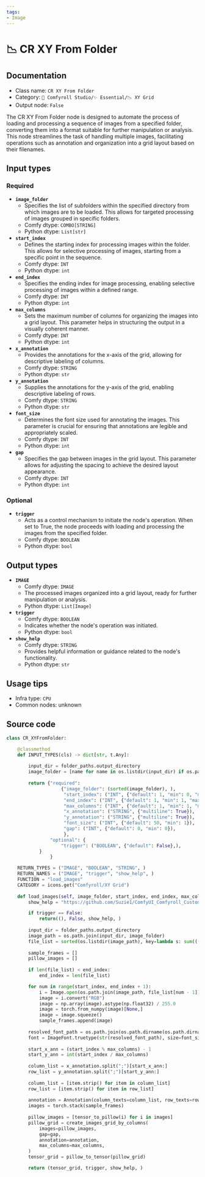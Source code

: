 ```yaml
---
tags:
- Image
---
```


# 📉 CR XY From Folder
## Documentation
- Class name: `CR XY From Folder`
- Category: `🧩 Comfyroll Studio/✨ Essential/📉 XY Grid`
- Output node: `False`

The CR XY From Folder node is designed to automate the process of loading and processing a sequence of images from a specified folder, converting them into a format suitable for further manipulation or analysis. This node streamlines the task of handling multiple images, facilitating operations such as annotation and organization into a grid layout based on their filenames.
## Input types
### Required
- **`image_folder`**
    - Specifies the list of subfolders within the specified directory from which images are to be loaded. This allows for targeted processing of images grouped in specific folders.
    - Comfy dtype: `COMBO[STRING]`
    - Python dtype: `List[str]`
- **`start_index`**
    - Defines the starting index for processing images within the folder. This allows for selective processing of images, starting from a specific point in the sequence.
    - Comfy dtype: `INT`
    - Python dtype: `int`
- **`end_index`**
    - Specifies the ending index for image processing, enabling selective processing of images within a defined range.
    - Comfy dtype: `INT`
    - Python dtype: `int`
- **`max_columns`**
    - Sets the maximum number of columns for organizing the images into a grid layout. This parameter helps in structuring the output in a visually coherent manner.
    - Comfy dtype: `INT`
    - Python dtype: `int`
- **`x_annotation`**
    - Provides the annotations for the x-axis of the grid, allowing for descriptive labeling of columns.
    - Comfy dtype: `STRING`
    - Python dtype: `str`
- **`y_annotation`**
    - Supplies the annotations for the y-axis of the grid, enabling descriptive labeling of rows.
    - Comfy dtype: `STRING`
    - Python dtype: `str`
- **`font_size`**
    - Determines the font size used for annotating the images. This parameter is crucial for ensuring that annotations are legible and appropriately scaled.
    - Comfy dtype: `INT`
    - Python dtype: `int`
- **`gap`**
    - Specifies the gap between images in the grid layout. This parameter allows for adjusting the spacing to achieve the desired layout appearance.
    - Comfy dtype: `INT`
    - Python dtype: `int`
### Optional
- **`trigger`**
    - Acts as a control mechanism to initiate the node's operation. When set to True, the node proceeds with loading and processing the images from the specified folder.
    - Comfy dtype: `BOOLEAN`
    - Python dtype: `bool`
## Output types
- **`IMAGE`**
    - Comfy dtype: `IMAGE`
    - The processed images organized into a grid layout, ready for further manipulation or analysis.
    - Python dtype: `List[Image]`
- **`trigger`**
    - Comfy dtype: `BOOLEAN`
    - Indicates whether the node's operation was initiated.
    - Python dtype: `bool`
- **`show_help`**
    - Comfy dtype: `STRING`
    - Provides helpful information or guidance related to the node's functionality.
    - Python dtype: `str`
## Usage tips
- Infra type: `CPU`
- Common nodes: unknown


## Source code
```python
class CR_XYFromFolder:

    @classmethod
    def INPUT_TYPES(cls) -> dict[str, t.Any]:
    
        input_dir = folder_paths.output_directory
        image_folder = [name for name in os.listdir(input_dir) if os.path.isdir(os.path.join(input_dir,name))] 
        
        return {"required":
                    {"image_folder": (sorted(image_folder), ),
                     "start_index": ("INT", {"default": 1, "min": 0, "max": 10000}),
                     "end_index": ("INT", {"default": 1, "min": 1, "max": 10000}),
                     "max_columns": ("INT", {"default": 1, "min": 1, "max": 10000}),
                     "x_annotation": ("STRING", {"multiline": True}),                     
                     "y_annotation": ("STRING", {"multiline": True}),  
                     "font_size": ("INT", {"default": 50, "min": 1}),
                     "gap": ("INT", {"default": 0, "min": 0}),
                     },
                "optional": {
                    "trigger": ("BOOLEAN", {"default": False},),
            }                     
                }

    RETURN_TYPES = ("IMAGE", "BOOLEAN", "STRING", )
    RETURN_NAMES = ("IMAGE", "trigger", "show_help", )
    FUNCTION = "load_images"
    CATEGORY = icons.get("Comfyroll/XY Grid") 
    
    def load_images(self, image_folder, start_index, end_index, max_columns, x_annotation, y_annotation, font_size, gap, trigger=False):
        show_help = "https://github.com/Suzie1/ComfyUI_Comfyroll_CustomNodes/wiki/XY-Grid-Nodes#cr-xy-from-folder"

        if trigger == False:
            return((), False, show_help, )
            
        input_dir = folder_paths.output_directory
        image_path = os.path.join(input_dir, image_folder)
        file_list = sorted(os.listdir(image_path), key=lambda s: sum(((s, int(n)) for s, n in re.findall(r'(\D+)(\d+)', 'a%s0' % s)), ()))
        
        sample_frames = []
        pillow_images = []
        
        if len(file_list) < end_index:
            end_index = len(file_list)

        for num in range(start_index, end_index + 1):
            i = Image.open(os.path.join(image_path, file_list[num - 1]))
            image = i.convert("RGB")
            image = np.array(image).astype(np.float32) / 255.0
            image = torch.from_numpy(image)[None,]
            image = image.squeeze()
            sample_frames.append(image)
        
        resolved_font_path = os.path.join(os.path.dirname(os.path.dirname(os.path.realpath(__file__))), "fonts\Roboto-Regular.ttf")
        font = ImageFont.truetype(str(resolved_font_path), size=font_size)
        
        start_x_ann = (start_index % max_columns) - 1
        start_y_ann = int(start_index / max_columns) 
        
        column_list = x_annotation.split(";")[start_x_ann:]
        row_list = y_annotation.split(";")[start_y_ann:]
        
        column_list = [item.strip() for item in column_list]
        row_list = [item.strip() for item in row_list]
         
        annotation = Annotation(column_texts=column_list, row_texts=row_list, font=font)              
        images = torch.stack(sample_frames)
        
        pillow_images = [tensor_to_pillow(i) for i in images]
        pillow_grid = create_images_grid_by_columns(
            images=pillow_images,
            gap=gap,
            annotation=annotation,
            max_columns=max_columns,
        )
        tensor_grid = pillow_to_tensor(pillow_grid)

        return (tensor_grid, trigger, show_help, )

```

